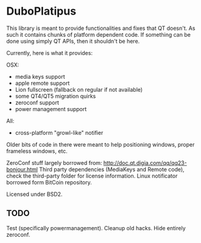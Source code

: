 # DuboPlatipus

This library is meant to provide functionalities and fixes that QT doesn't.
As such it contains chunks of platform dependent code.
If something can be done using simply QT APIs, then it shouldn't be here.

Currently, here is what it provides:

OSX:
- media keys support
- apple remote support
- Lion fullscreen (fallback on regular if not available)
- some QT4/QT5 migration quirks
- zeroconf support
- power management support

All:
- cross-platform "growl-like" notifier

Older bits of code in there were meant to help positioning windows, proper frameless windows, etc.

ZeroConf stuff largely borrowed from: http://doc.qt.digia.com/qq/qq23-bonjour.html
Third party dependencies (MediaKeys and Remote code), check the third-party folder for license information.
Linux notificator borrowed form BitCoin repository.

Licensed under BSD2.

## TODO

Test (specifically powermanagement).
Cleanup old hacks.
Hide entirely zeroconf.
